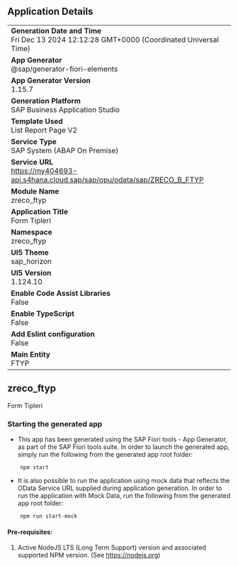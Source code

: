## Application Details
|               |
| ------------- |
|**Generation Date and Time**<br>Fri Dec 13 2024 12:12:28 GMT+0000 (Coordinated Universal Time)|
|**App Generator**<br>@sap/generator-fiori-elements|
|**App Generator Version**<br>1.15.7|
|**Generation Platform**<br>SAP Business Application Studio|
|**Template Used**<br>List Report Page V2|
|**Service Type**<br>SAP System (ABAP On Premise)|
|**Service URL**<br>https://my404693-api.s4hana.cloud.sap/sap/opu/odata/sap/ZRECO_B_FTYP|
|**Module Name**<br>zreco_ftyp|
|**Application Title**<br>Form Tipleri|
|**Namespace**<br>zreco_ftyp|
|**UI5 Theme**<br>sap_horizon|
|**UI5 Version**<br>1.124.10|
|**Enable Code Assist Libraries**<br>False|
|**Enable TypeScript**<br>False|
|**Add Eslint configuration**<br>False|
|**Main Entity**<br>FTYP|

## zreco_ftyp

Form Tipleri

### Starting the generated app

-   This app has been generated using the SAP Fiori tools - App Generator, as part of the SAP Fiori tools suite.  In order to launch the generated app, simply run the following from the generated app root folder:

```
    npm start
```

- It is also possible to run the application using mock data that reflects the OData Service URL supplied during application generation.  In order to run the application with Mock Data, run the following from the generated app root folder:

```
    npm run start-mock
```

#### Pre-requisites:

1. Active NodeJS LTS (Long Term Support) version and associated supported NPM version.  (See https://nodejs.org)


